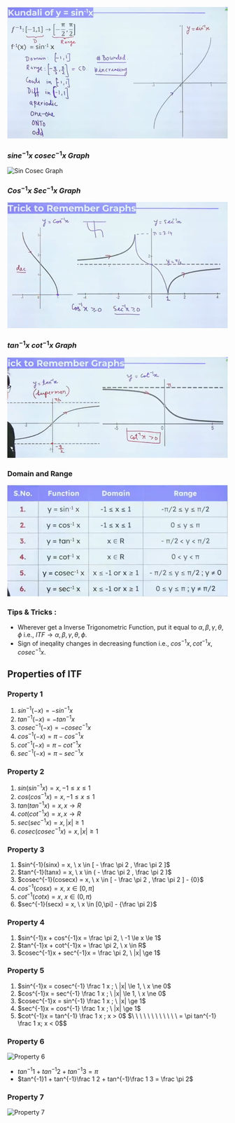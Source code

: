 ![Kundali Of Sinx](images/sinxKundali.png)

### $sine^{-1}x \ cosec^{-1}x \ Graph$
![Sin Cosec Graph](SinCosecGraph.png)

### $Cos^{-1}x \ Sec^{-1}x \ Graph$
![Cos Sec Inverse Graph](images/CosSecInvGraph.png)

### $tan^{-1}x \ cot^{-1}x \ Graph$
![Tan Cot Inverse Graph](images/tancotinvgraph.png)

### Domain and Range
![Domain Range Table](images/DomainRangeTable.png)

### Tips & Tricks :
- Wherever get a Inverse Trigonometric Function, put it equal to $\alpha , \beta, \gamma, \theta, \phi$ i.e., $ITF \to \alpha , \beta, \gamma, \theta, \phi$.
- Sign of ineqality changes in decreasing function i.e., $cos^{-1}x, cot^{-1}x, cosec^{-1}x$.

## Properties of ITF

### Property 1
1. $sin^{-1}(-x) = -sin^{-1}x$
2. $tan^{-1}(-x) = -tan^{-1}x$
3. $cosec^{-1}(-x) = -cosec^{-1}x$
4. $cos^{-1}(-x) = \pi - cos^{-1}x$
5. $cot^{-1}(-x) = \pi - cot^{-1}x$
6. $sec^{-1}(-x) = \pi - sec^{-1}x$

### Property 2
1. $sin(sin^{-1}x) = x, -1 \le x \le 1$
2. $cos(cos^{-1}x) = x, -1 \le x \le 1$
3. $tan(tan^{-1}x) = x, x\to R$
4. $cot(cot^{-1}x) = x,x\to R$
5. $sec(sec^{-1}x) = x, |x| \ge 1$
6. $cosec(cosec^{-1}x) = x,|x| \ge 1$

### Property 3
1. $sin^{-1}(sinx) = x, \ x \in [ - \frac \pi 2 , \frac \pi 2 ]$
2. $tan^{-1}(tanx) = x, \ x \in ( - \frac \pi 2 , \frac \pi 2 )$
3. $cosec^{-1}(cosecx) = x, \ x \in [ - \frac \pi 2 , \frac \pi 2 ] - {0}$
4. $cos^{-1}(cosx) = x, \ x \in [ 0, \pi ]$
5. $cot^{-1}(cotx) = x, \ x \in ( 0,\pi )$
6. $sec^{-1}(secx) = x, \ x \in [0,\pi] - {\frac \pi 2}$

### Property 4
1. $sin^{-1}x + cos^{-1}x = \frac \pi 2, \ -1 \le x \le 1$
2. $tan^{-1}x + cot^{-1}x = \frac \pi 2, \ x \in R$
3. $cosec^{-1}x + sec^{-1}x = \frac \pi 2, \ |x| \ge 1$

### Property 5
1. $sin^{-1}x = cosec^{-1} \frac 1 x ; \ |x| \le 1, \ x \ne 0$
2. $cos^{-1}x = sec^{-1} \frac 1 x ; \ |x| \le 1, \ x \ne 0$
3. $cosec^{-1}x = sin^{-1} \frac 1 x ; \ |x| \ge 1$
4. $sec^{-1}x = cos^{-1} \frac 1 x ; \ |x| \ge 1$
5. $cot^{-1}x = tan^{-1} \frac 1 x ; x > 0$
$\ \ \ \ \ \ \ \ \ \ \ \ = \pi tan^{-1} \frac 1 x; x < 0$$

### Property 6
![Property 6](06_Inverse_Trigonometric_Function/images/Property6.png)
- $tan^{-1}1 + tan^{-1}2 + tan^{-1}3 = \pi$
- $tan^{-1}1 + tan^{-1}\frac 1 2 + tan^{-1}\frac 1 3 = \frac \pi 2$

### Property 7
![Property 7](06_Inverse_Trigonometric_Function/images/Property7.png)
